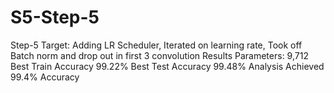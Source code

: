 # S5-Step-5
Step-5
Target:
Adding LR Scheduler, Iterated on learning rate, Took off Batch norm and drop out in first 3 convolution
Results 
Parameters: 9,712
Best Train Accuracy   99.22%
Best Test Accuracy    99.48%
Analysis 
Achieved 99.4% Accuracy  
